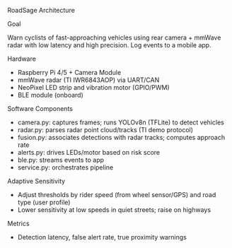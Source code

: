 RoadSage Architecture

Goal

Warn cyclists of fast-approaching vehicles using rear camera + mmWave radar with low latency and high precision. Log events to a mobile app.

Hardware

- Raspberry Pi 4/5 + Camera Module
- mmWave radar (TI IWR6843AOP) via UART/CAN
- NeoPixel LED strip and vibration motor (GPIO/PWM)
- BLE module (onboard)

Software Components

- camera.py: captures frames; runs YOLOv8n (TFLite) to detect vehicles
- radar.py: parses radar point cloud/tracks (TI demo protocol)
- fusion.py: associates detections with radar tracks; computes approach rate
- alerts.py: drives LEDs/motor based on risk score
- ble.py: streams events to app
- service.py: orchestrates pipeline

Adaptive Sensitivity

- Adjust thresholds by rider speed (from wheel sensor/GPS) and road type (user profile)
- Lower sensitivity at low speeds in quiet streets; raise on highways

Metrics

- Detection latency, false alert rate, true proximity warnings


